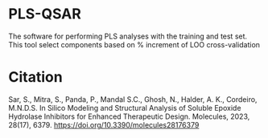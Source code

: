 # PLS-QSAR
The software for performing PLS analyses with the training and test set. This tool select components based on % increment of LOO cross-validation
# Citation
Sar, S., Mitra, S., Panda, P., Mandal S.C., Ghosh, N., Halder, A. K., Cordeiro, M.N.D.S. In Silico Modeling and Structural Analysis of Soluble Epoxide Hydrolase Inhibitors for Enhanced Therapeutic Design. Molecules, 2023, 28(17), 6379. https://doi.org/10.3390/molecules28176379
